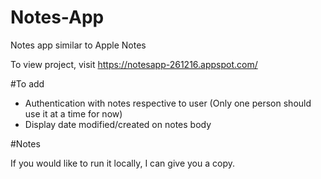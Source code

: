 # Notes-App
Notes app similar to Apple Notes

To view project, visit https://notesapp-261216.appspot.com/ 


#To add

- Authentication with notes respective to user (Only one person should use it at a time for now) 
- Display date modified/created on notes body

#Notes

If you would like to run it locally, I can give you a copy.
